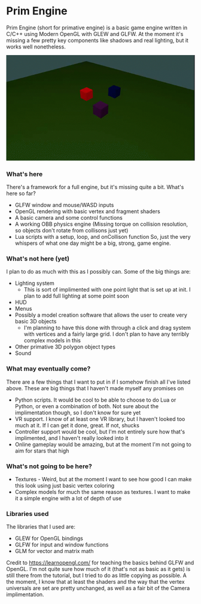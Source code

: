 # Prim Engine

Prim Engine (short for primative engine) is a basic game engine written in C/C++ using Modern OpenGL with GLEW and GLFW. At the moment it's missing a few pretty key components like shadows and real lighting, but it works well nonetheless.

![Example GIF](https://github.com/JakeTapper/Prim-Engine/blob/master/PrimEngineExample.gif?raw=true)

### What's here
There's a framework for a full engine, but it's missing quite a bit. What's here so far?
- GLFW window and mouse/WASD inputs
- OpenGL rendering with basic vertex and fragment shaders
- A basic camera and some control functions
- A working OBB physics engine (Missing torque on collision resolution, so objects don't rotate from collisons just yet)
- Lua scripts with a setup, loop, and onCollison function
So, just the very whispers of what one day might be a big, strong, game engine.

### What's not here (yet)
I plan to do as much with this as I possibly can. Some of the big things are:
- Lighting system
  - This is sort of implimented with one point light that is set up at init. I plan to add full lighting at some point soon
- HUD
- Menus
- Possibly a model creation software that allows the user to create very basic 3D objects
  - I'm planning to have this done with through a click and drag system with vertices and a fairly large grid. I don't plan to have any terribly complex models in this
- Other primative 3D polygon object types
- Sound

### What may eventually come?
There are a few things that I want to put in if I somehow finish all I've listed above. These are big things that I haven't made myself any promises on
- Python scripts. It would be cool to be able to choose to do Lua or Python, or even a combination of both. Not sure about the implimentation though, so I don't know for sure yet
- VR support. I know of at least one VR library, but I haven't looked too much at it. If I can get it done, great. If not, shucks
- Controller support would be cool, but I'm not entirely sure how that's implimented, and I haven't really looked into it
- Online gameplay would be amazing, but at the moment I'm not going to aim for stars that high

### What's not going to be here?
- Textures - Weird, but at the moment I want to see how good I can make this look using just basic vertex coloring
- Complex models for much the same reason as textures. I want to make it a simple engine with a lot of depth of use


### Libraries used
The libraries that I used are:
- GLEW for OpenGL bindings
- GLFW for input and window functions
- GLM for vector and matrix math

Credit to https://learnopengl.com/ for teaching the basics behind GLFW and OpenGL. I'm not quite sure how much of it (that's not as basic as it gets) is still there from the tutorial, but I tried to do as little copying as possible. A the moment, I know that at least the shaders and the way that the vertex universals are set are pretty unchanged, as well as a fair bit of the Camera implimentation.
